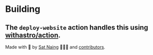# Building

The `deploy-website` action handles this using [withastro/action](https://github.com/withastro/action).
---

Made with 🤍 by [Sat Naing](https://satnaing.dev) 👨🏻‍💻 and [contributors](https://github.com/satnaing/astro-paper/graphs/contributors).
